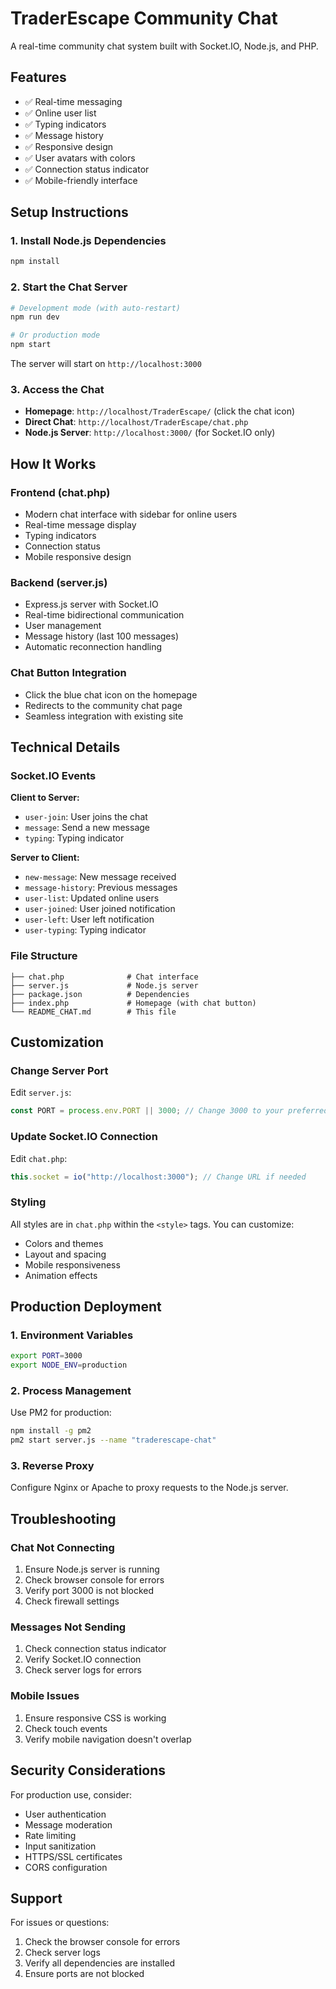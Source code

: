# TraderEscape Community Chat

A real-time community chat system built with Socket.IO, Node.js, and PHP.

## Features

- ✅ Real-time messaging
- ✅ Online user list
- ✅ Typing indicators
- ✅ Message history
- ✅ Responsive design
- ✅ User avatars with colors
- ✅ Connection status indicator
- ✅ Mobile-friendly interface

## Setup Instructions

### 1. Install Node.js Dependencies

```bash
npm install
```

### 2. Start the Chat Server

```bash
# Development mode (with auto-restart)
npm run dev

# Or production mode
npm start
```

The server will start on `http://localhost:3000`

### 3. Access the Chat

- **Homepage**: `http://localhost/TraderEscape/` (click the chat icon)
- **Direct Chat**: `http://localhost/TraderEscape/chat.php`
- **Node.js Server**: `http://localhost:3000/` (for Socket.IO only)

## How It Works

### Frontend (chat.php)

- Modern chat interface with sidebar for online users
- Real-time message display
- Typing indicators
- Connection status
- Mobile responsive design

### Backend (server.js)

- Express.js server with Socket.IO
- Real-time bidirectional communication
- User management
- Message history (last 100 messages)
- Automatic reconnection handling

### Chat Button Integration

- Click the blue chat icon on the homepage
- Redirects to the community chat page
- Seamless integration with existing site

## Technical Details

### Socket.IO Events

**Client to Server:**

- `user-join`: User joins the chat
- `message`: Send a new message
- `typing`: Typing indicator

**Server to Client:**

- `new-message`: New message received
- `message-history`: Previous messages
- `user-list`: Updated online users
- `user-joined`: User joined notification
- `user-left`: User left notification
- `user-typing`: Typing indicator

### File Structure

```
├── chat.php              # Chat interface
├── server.js             # Node.js server
├── package.json          # Dependencies
├── index.php             # Homepage (with chat button)
└── README_CHAT.md        # This file
```

## Customization

### Change Server Port

Edit `server.js`:

```javascript
const PORT = process.env.PORT || 3000; // Change 3000 to your preferred port
```

### Update Socket.IO Connection

Edit `chat.php`:

```javascript
this.socket = io("http://localhost:3000"); // Change URL if needed
```

### Styling

All styles are in `chat.php` within the `<style>` tags. You can customize:

- Colors and themes
- Layout and spacing
- Mobile responsiveness
- Animation effects

## Production Deployment

### 1. Environment Variables

```bash
export PORT=3000
export NODE_ENV=production
```

### 2. Process Management

Use PM2 for production:

```bash
npm install -g pm2
pm2 start server.js --name "traderescape-chat"
```

### 3. Reverse Proxy

Configure Nginx or Apache to proxy requests to the Node.js server.

## Troubleshooting

### Chat Not Connecting

1. Ensure Node.js server is running
2. Check browser console for errors
3. Verify port 3000 is not blocked
4. Check firewall settings

### Messages Not Sending

1. Check connection status indicator
2. Verify Socket.IO connection
3. Check server logs for errors

### Mobile Issues

1. Ensure responsive CSS is working
2. Check touch events
3. Verify mobile navigation doesn't overlap

## Security Considerations

For production use, consider:

- User authentication
- Message moderation
- Rate limiting
- Input sanitization
- HTTPS/SSL certificates
- CORS configuration

## Support

For issues or questions:

1. Check the browser console for errors
2. Check server logs
3. Verify all dependencies are installed
4. Ensure ports are not blocked
